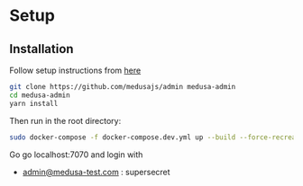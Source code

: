 # Setup

## Installation

Follow setup instructions from [here](https://docs.medusajs.com/admin/quickstart)

```bash
git clone https://github.com/medusajs/admin medusa-admin
cd medusa-admin
yarn install
```

Then run in the root directory:

```bash
sudo docker-compose -f docker-compose.dev.yml up --build --force-recreate
```

Go go localhost:7070 and login with
- admin@medusa-test.com : supersecret

